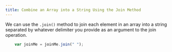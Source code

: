 ```yaml
---
title: Combine an Array into a String Using the Join Method
---
```

We can use the `.join()` method to join each element in an array into a string separated by whatever delimiter you provide as an argument to the join operation.

```js
    var joinMe = joinMe.join(" ");
```
